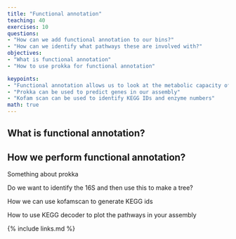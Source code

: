 ```yaml
---
title: "Functional annotation"
teaching: 40
exercises: 10
questions:
- "How can we add functional annotation to our bins?"
- "How can we identify what pathways these are involved with?"
objectives:
- "What is functional annotation"
- "How to use prokka for functional annotation"

keypoints:
- "Functional annotation allows us to look at the metabolic capacity of a metagenome"  
- "Prokka can be used to predict genes in our assembly"
- "Kofam scan can be used to identify KEGG IDs and enzyme numbers"
math: true
---
```


## What is functional annotation?


## How we perform functional annotation?

Something about prokka

Do we want to identify the 16S and then use this to make a tree?


How we can use kofamscan to generate KEGG ids

How to use KEGG decoder to plot the pathways in your assembly




{% include links.md %}
